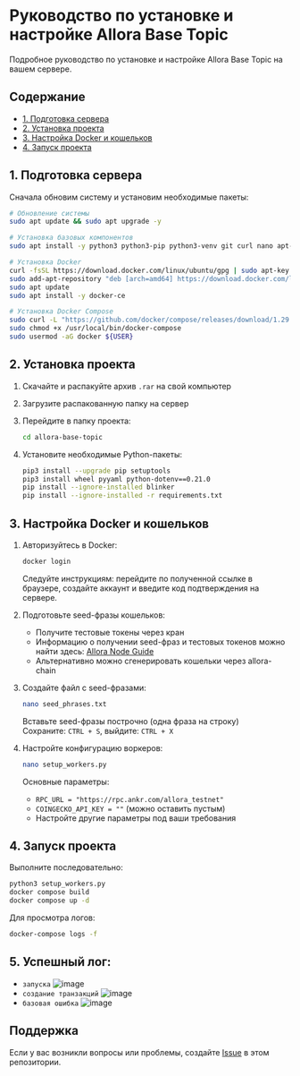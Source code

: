 # Руководство по установке и настройке Allora Base Topic

Подробное руководство по установке и настройке Allora Base Topic на вашем сервере.

## Содержание
- [1. Подготовка сервера](#1-подготовка-сервера)
- [2. Установка проекта](#2-установка-проекта)
- [3. Настройка Docker и кошельков](#3-настройка-docker-и-кошельков)
- [4. Запуск проекта](#4-запуск-проекта)

## 1. Подготовка сервера

Сначала обновим систему и установим необходимые пакеты:

```bash
# Обновление системы
sudo apt update && sudo apt upgrade -y

# Установка базовых компонентов
sudo apt install -y python3 python3-pip python3-venv git curl nano apt-transport-https ca-certificates software-properties-common

# Установка Docker
curl -fsSL https://download.docker.com/linux/ubuntu/gpg | sudo apt-key add -
sudo add-apt-repository "deb [arch=amd64] https://download.docker.com/linux/ubuntu $(lsb_release -cs) stable"
sudo apt update
sudo apt install -y docker-ce

# Установка Docker Compose
sudo curl -L "https://github.com/docker/compose/releases/download/1.29.2/docker-compose-$(uname -s)-$(uname -m)" -o /usr/local/bin/docker-compose
sudo chmod +x /usr/local/bin/docker-compose
sudo usermod -aG docker ${USER}
```

## 2. Установка проекта

1. Скачайте и распакуйте архив `.rar` на свой компьютер
2. Загрузите распакованную папку на сервер
3. Перейдите в папку проекта:
   ```bash
   cd allora-base-topic
   ```

4. Установите необходимые Python-пакеты:
   ```bash
   pip3 install --upgrade pip setuptools
   pip3 install wheel pyyaml python-dotenv==0.21.0
   pip install --ignore-installed blinker
   pip install --ignore-installed -r requirements.txt
   ```

## 3. Настройка Docker и кошельков

1. Авторизуйтесь в Docker:
   ```bash
   docker login
   ```
   Следуйте инструкциям: перейдите по полученной ссылке в браузере, создайте аккаунт и введите код подтверждения на сервере.

2. Подготовьте seed-фразы кошельков:
   - Получите тестовые токены через кран
   - Информацию о получении seed-фраз и тестовых токенов можно найти здесь: [Allora Node Guide](https://teletype.in/@cryptoforto/allora-node-guide-vDEhWh-kBP0)
   - Альтернативно можно сгенерировать кошельки через allora-chain

3. Создайте файл с seed-фразами:
   ```bash
   nano seed_phrases.txt
   ```
   Вставьте seed-фразы построчно (одна фраза на строку)  
   Сохраните: `CTRL + S`, выйдите: `CTRL + X`

4. Настройте конфигурацию воркеров:
   ```bash
   nano setup_workers.py
   ```
   Основные параметры:
   - `RPC_URL = "https://rpc.ankr.com/allora_testnet"`
   - `COINGECKO_API_KEY = ""` (можно оставить пустым)
   - Настройте другие параметры под ваши требования

## 4. Запуск проекта

Выполните последовательно:
```bash
python3 setup_workers.py
docker compose build
docker compose up -d
```

Для просмотра логов:
```bash
docker-compose logs -f
```


## 5. Успешный лог:
- `запуска`  ![image](https://github.com/user-attachments/assets/77fbd7bc-4121-4394-a69a-2b358f289583)
- `создание транзакций` ![image](https://github.com/user-attachments/assets/b9ceb044-f643-431d-b500-24fd4d5a09cd)
- `базовая ошибка` ![image](https://github.com/user-attachments/assets/e2784ac1-2cc3-4670-b40f-1bd0318f0503)

## Поддержка

Если у вас возникли вопросы или проблемы, создайте [Issue](../../issues) в этом репозитории.

